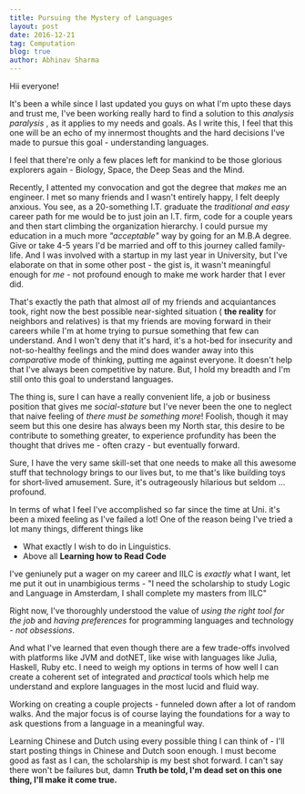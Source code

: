 ```yaml
---
title: Pursuing the Mystery of Languages
layout: post
date: 2016-12-21
tag: Computation
blog: true
author: Abhinav Sharma
---
```

Hii everyone!

It's been a while since I last updated you guys on what I'm upto these days
and trust me, I've been working really hard to find a solution to this *analysis paralysis* , as it applies to my needs and goals. As I write this, I feel that this one will be an echo of my innermost thoughts and the hard decisions I've made to pursue this goal - understanding languages.

I feel that there're only a few places left for mankind to be those glorious explorers again - Biology, Space, the Deep Seas and the Mind.

Recently, I attented my convocation and got the degree that *makes* me an engineer. I met so many friends and I wasn't entirely happy, I felt deeply anxious. You see, as a 20-something I.T. graduate the *traditional and easy*
career path for me would be to just join an I.T. firm, code for a couple years and then start climbing the organization hierarchy. I could pursue my education in a much more *"acceptable"* way by going for an M.B.A degree. Give or take 4-5 years I'd be married and off to this journey called family-life. And I was involved with a startup in my last year in University, but I've elaborate on that in some other post - the gist is, it wasn't meaningful enough for *me* - not profound enough to make me work harder that I ever did.

That's exactly the path that almost *all* of my friends and acquiantances took, right now the best possible near-sighted situation ( **the reality** for neighbors and relatives) is that my friends are moving forward in their careers while I'm at home trying to pursue something that few can understand. And I won't deny that it's hard, it's a hot-bed for insecurity and not-so-healthy feelings and the mind does wander away into this *comparative* mode of thinking, putting me against everyone. It doesn't help that I've always been competitive by nature. But, I hold my breadth and I'm still onto this goal to understand languages.

The thing is, sure I can have a really convenient life, a job or business position that gives me *social-stature* but I've never been the one to neglect that naive feeling of *there must be something more*! Foolish, though it may seem but this one desire has always been my North star, this desire to be contribute to something greater, to experience profundity has been the thought that drives me - often crazy - but eventually forward.

Sure, I have the very same skill-set that one needs to make all this awesome stuff that technology brings to our lives but, to me that's like building toys for short-lived amusement. Sure, it's outrageously hilarious but seldom ... profound.

In terms of what I feel I've accomplished so far since the time at Uni.
it's been a mixed feeling as I've failed a lot! One of the reason being I've tried a lot many things, different things like

- What exactly I wish to do in Linguistics.
- Above all **Learning how to Read Code**

I've geniunely put a wager on my career and IILC is *exactly* what I want, let me put it out in unambigious terms - "I need the scholarship to study Logic and Language in Amsterdam, I shall complete my masters from IILC"

Right now, I've thoroughly understood the value of *using the right tool for the job* and *having preferences* for programming languages and technology - *not obsessions*.

And what I've learned that even though there are a few trade-offs involved with platforms like JVM and dotNET, like wise with languages like Julia, Haskell, Ruby etc. I need to weigh my options in terms of how well I can create a coherent set of integrated and *practical* tools which help me understand and explore languages in the most lucid and fluid way.

Working on creating a couple projects - funneled down after a lot of random walks. And the major focus is of course laying the foundations for a way to ask questions from a language in a meaningful way.

Learning Chinese and Dutch using every possible thing I can think of - I'll start posting things in Chinese and Dutch soon enough. I must become good as fast as I can, the scholarship is my best shot forward. I can't say there won't be failures but, damn **Truth be told, I'm dead set on this one thing, I'll make it come true.**

